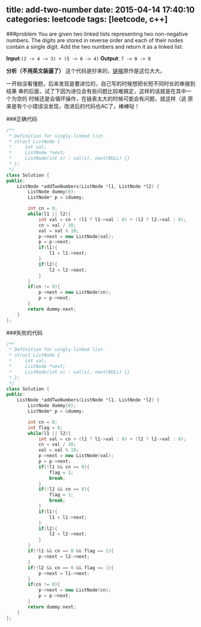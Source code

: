 title: add-two-number
date: 2015-04-14 17:40:10
categories: leetcode
tags: [leetcode, c++]
---
###problem
You are given two linked lists representing two non-negative numbers. The digits are stored in reverse order and each of their nodes contain a single digit. Add the two numbers and return it as a linked list.

**Input**:`(2 -> 4 -> 3) + (5 -> 6 -> 4)`
**Output**: `7 -> 0 -> 8`

**分析（不用英文装逼了）**
这个代码是抄来的，[链接](https://github.com/haoel/leetcode)原作是这位大大。
<!--more-->
一开始没看懂题，后来发现是要进位的，自己写的时候想把长短不同时长的串接到结果
串的后面，试了下因为进位会有些问题比较难搞定，这样的话就是在其中一个为空的
时候还是会循环操作，在链表太大的时候可能会有问题，就这样（逃
原来是有个小错误没发现，改进后的代码也AC了，棒棒哒！

###正确代码
```C++
/**
 * Definition for singly-linked list.
 * struct ListNode {
 *     int val;
 *     ListNode *next;
 *     ListNode(int x) : val(x), next(NULL) {}
 * };
 */
class Solution {
public:
    ListNode *addTwoNumbers(ListNode *l1, ListNode *l2) {
        ListNode dummy(0);
        ListNode* p = &dummy;

        int cn = 0;
        while(l1 || l2){
            int val = cn + (l1 ? l1->val : 0) + (l2 ? l2->val : 0);
            cn = val / 10;
            val = val % 10;
            p->next = new ListNode(val);
            p = p->next;
            if(l1){
                l1 = l1->next;
            }
            if(l2){
                l2 = l2->next;
            }
        }
        if(cn != 0){
            p->next = new ListNode(cn);
            p = p->next;
        }
        return dummy.next;
    }
};
```

###失败的代码
```C++
/**
 * Definition for singly-linked list.
 * struct ListNode {
 *     int val;
 *     ListNode *next;
 *     ListNode(int x) : val(x), next(NULL) {}
 * };
 */
class Solution {
public:
    ListNode *addTwoNumbers(ListNode *l1, ListNode *l2) {
        ListNode dummy(0);
        ListNode* p = &dummy;

        int cn = 0;
        int flag = 0;
        while(l1 || l2){
            int val = cn + (l1 ? l1->val : 0) + (l2 ? l2->val : 0);
            cn = val / 10;
            val = val % 10;
            p->next = new ListNode(val);
            p = p->next;
            if(!l1 && cn == 0){
                flag = 1;
                break;
            }
            if(!l2 && cn == 0){
                flag = 1;
                break;
            }
            if(l1){
                l1 = l1->next;
            }
            if(l2){
                l2 = l2->next;
            }
        }
        if(!l1 && cn == 0 && flag == 1){
            p->next = l2->next;
        }
        if(!l2 && cn == 0 && flag == 1){
            p->next = l1->next;
        }
        if(cn != 0){
            p->next = new ListNode(cn);
            p = p->next;
        }
        return dummy.next;
    }
};
```

